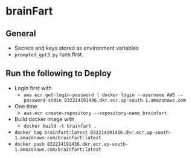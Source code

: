 # brainFart
## General
* Secrets and keys stored as environment variables 
* `prompted_gpt3.py` runs first.

## Run the following to Deploy
* Login first with 
    * `aws ecr get-login-password | docker login --username AWS --password-stdin 832214191436.dkr.ecr.ap-south-1.amazonaws.com`
* One time 
    * `aws ecr create-repository --repository-name brainfart`
* Build docker image with 
    * `docker build -t brainfart .`
* `docker tag brainfart:latest 832214191436.dkr.ecr.ap-south-1.amazonaws.com/brainfart:latest`
* `docker push 832214191436.dkr.ecr.ap-south-1.amazonaws.com/brainfart:latest`